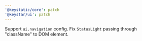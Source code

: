 ```yaml
---
'@keystatic/core': patch
'@keystar/ui': patch
---
```


Support `ui.navigation` config. Fix `StatusLight` passing through "className" to DOM element.
